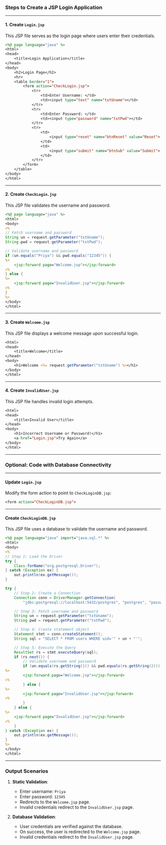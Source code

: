 ### Steps to Create a JSP Login Application

---

#### 1. Create `Login.jsp`

This JSP file serves as the login page where users enter their credentials.

```jsp
<%@ page language="java" %>
<html>
<head>
    <title>Login Application</title>
</head>
<body>
    <h2>Login Page</h2>
    <hr>
    <table border="1">
        <form action="CheckLogin.jsp">
            <tr>
                <td>Enter Username: </td>
                <td><input type="text" name="txtUname"></td>
            </tr>
            <tr>
                <td>Enter Password: </td>
                <td><input type="password" name="txtPwd"></td>
            </tr>
            <tr>
                <td>
                    <input type="reset" name="btnReset" value="Reset">
                </td>
                <td>
                    <input type="submit" name="btnSub" value="Submit">
                </td>
            </tr>
        </form>
    </table>
</body>
</html>
```

---

#### 2. Create `CheckLogin.jsp`

This JSP file validates the username and password.

```jsp
<%@ page language="java" %>
<html>
<body>
<%
// Fetch username and password
String un = request.getParameter("txtUname");
String pwd = request.getParameter("txtPwd");

// Validate username and password
if (un.equals("Priya") && pwd.equals("12345")) {
%>
    <jsp:forward page="Welcome.jsp"></jsp:forward>
<%
} else {
%>
    <jsp:forward page="InvalidUser.jsp"></jsp:forward>
<%
}
%>
</body>
</html>
```

---

#### 3. Create `Welcome.jsp`

This JSP file displays a welcome message upon successful login.

```jsp
<html>
<head>
    <title>Welcome</title>
</head>
<body>
    <h1>Welcome <%= request.getParameter("txtUname") %></h1>
</body>
</html>
```

---

#### 4. Create `InvalidUser.jsp`

This JSP file handles invalid login attempts.

```jsp
<html>
<head>
    <title>Invalid User</title>
</head>
<body>
    <h1>Incorrect Username or Password!</h1>
    <a href="Login.jsp">Try Again</a>
</body>
</html>
```

---

### Optional: Code with Database Connectivity

---

#### Update `Login.jsp`

Modify the form action to point to `CheckLoginDB.jsp`:

```jsp
<form action="CheckLoginDB.jsp">
```

---

#### Create `CheckLoginDB.jsp`

This JSP file uses a database to validate the username and password.

```jsp
<%@ page language="java" import="java.sql.*" %>
<html>
<body>
<%
// Step 1: Load the Driver
try {
    Class.forName("org.postgresql.Driver");
} catch (Exception ex) {
    out.println(ex.getMessage());
}

try {
    // Step 2: Create a Connection
    Connection conn = DriverManager.getConnection(
        "jdbc:postgresql://localhost:5432/postgres", "postgres", "password");

    // Step 3: Fetch username and password
    String un = request.getParameter("txtUname");
    String pwd = request.getParameter("txtPwd");

    // Step 4: Create statement object
    Statement stmt = conn.createStatement();
    String sql = "SELECT * FROM users WHERE uid='" + un + "'";

    // Step 5: Execute the Query
    ResultSet rs = stmt.executeQuery(sql);
    if (rs.next()) {
        // Validate username and password
        if (un.equals(rs.getString(1)) && pwd.equals(rs.getString(2))) {
%>
        <jsp:forward page="Welcome.jsp"></jsp:forward>
<%
        } else {
%>
        <jsp:forward page="InvalidUser.jsp"></jsp:forward>
<%
        }
    } else {
%>
    <jsp:forward page="InvalidUser.jsp"></jsp:forward>
<%
    }
} catch (Exception ex) {
    out.println(ex.getMessage());
}
%>
</body>
</html>
```

---

### Output Scenarios

1. **Static Validation**:
   - Enter username: `Priya`
   - Enter password: `12345`
   - Redirects to the `Welcome.jsp` page.
   - Invalid credentials redirect to the `InvalidUser.jsp` page.

2. **Database Validation**:
   - User credentials are verified against the database.
   - On success, the user is redirected to the `Welcome.jsp` page.
   - Invalid credentials redirect to the `InvalidUser.jsp` page.
